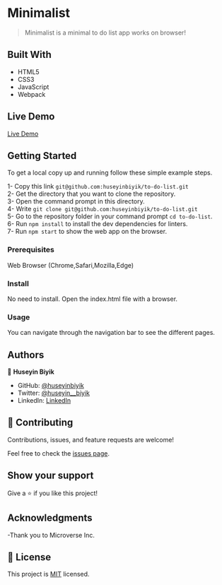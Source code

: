 # Minimalist

> Minimalist is a minimal to do list app works on browser!

## Built With

- HTML5
- CSS3
- JavaScript
- Webpack

## Live Demo
[Live Demo](https://huseyinbiyik.github.io/minimalist/)

## Getting Started

To get a local copy up and running follow these simple example steps.

1- Copy this link `git@github.com:huseyinbiyik/to-do-list.git` <br>
2- Get the directory that you want to clone the repository. <br>
3- Open the command prompt in this directory. <br>
4- Write `git clone git@github.com:huseyinbiyik/to-do-list.git` <br>
5- Go to the repository folder in your command prompt `cd to-do-list`. <br>
6- Run `npm install` to install the dev dependencies for linters. <br>
7- Run `npm start` to show the web app on the browser.

### Prerequisites

Web Browser (Chrome,Safari,Mozilla,Edge)

### Install

No need to install. Open the index.html file with a browser.

### Usage

You can navigate through the navigation bar to see the different pages.

## Authors

👤 **Huseyin Biyik**

- GitHub: [@huseyinbiyik](https://github.com/huseyinbiyik)
- Twitter: [@huseyin__biyik](https://twitter.com/huseyin__biyik)
- LinkedIn: [LinkedIn](https://www.linkedin.com/in/huseyin-b%C4%B1y%C4%B1k/)

## 🤝 Contributing

Contributions, issues, and feature requests are welcome!

Feel free to check the [issues page](../../issues/).

## Show your support

Give a ⭐️ if you like this project!

## Acknowledgments

-Thank you to Microverse Inc.

## 📝 License

This project is [MIT](./MIT.md) licensed.
